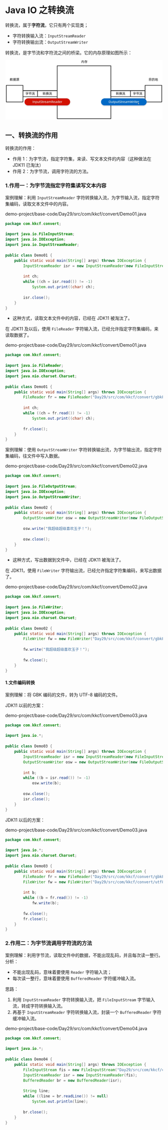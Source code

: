 # Java IO 之转换流

转换流，属于**字符流**，它只有两个实现类；

- 字符转换输入流：`InputStreamReader`
- 字符转换输出流：`OutputStreamWriter`

转换流，是字节流和字符流之间的桥梁。它的内存原理如图所示：

![转换流内存原理](NodeAssets/转换流内存原理.jpg)

## 一、转换流的作用

转换流的作用：

- 作用 1：为字节流，指定字符集，来读、写文本文件的内容（这种做法在 JDK11 已淘汰）
- 作用 2：为字节流，调用字符流的方法。

### 1.作用一：为字节流指定字符集读写文本内容

案例理解：利用 `InputStreamReader` 字符转换输入流，为字节输入流，指定字符集编码，读取文本文件中的内容。

demo-project/base-code/Day29/src/com/kkcf/convert/Demo01.java

```java
package com.kkcf.convert;

import java.io.FileInputStream;
import java.io.IOException;
import java.io.InputStreamReader;

public class Demo01 {
    public static void main(String[] args) throws IOException {
        InputStreamReader isr = new InputStreamReader(new FileInputStream("Day29/src/com/kkcf/convert/gbkFile.txt"), "GBK");

        int ch;
        while ((ch = isr.read()) != -1)
            System.out.print((char) ch);

        isr.close();
    }
}
```

- 这种方式，读取文本文件中的内容，已经在 JDK11 被淘汰了。

在 JDK11 及以后，使用 `FileReader` 字符输入流，已经允许指定字符集编码，来读取数据了。

demo-project/base-code/Day29/src/com/kkcf/convert/Demo01.java

```java
package com.kkcf.convert;

import java.io.FileReader;
import java.io.IOException;
import java.nio.charset.Charset;

public class Demo01 {
    public static void main(String[] args) throws IOException {
        FileReader fr = new FileReader("Day29/src/com/kkcf/convert/gbkFile.txt", Charset.forName("GBK"));

        int ch;
        while ((ch = fr.read()) != -1)
            System.out.print((char) ch);

        fr.close();
    }
}
```

案例理解：使用 `OutputStreamWriter` 字符转换输出流，为字节输出流，指定字符集编码，往文件中写入数据。

demo-project/base-code/Day29/src/com/kkcf/convert/Demo02.java

```java
package com.kkcf.convert;

import java.io.FileOutputStream;
import java.io.IOException;
import java.io.OutputStreamWriter;

public class Demo02 {
    public static void main(String[] args) throws IOException {
        OutputStreamWriter osw = new OutputStreamWriter(new FileOutputStream("Day29/src/com/kkcf/convert/gbkFile.txt"), "GBK");

        osw.write("我超级超级喜欢玉子！");

        osw.close();
    }
}
```

- 这种方式，写出数据到文件中，已经在 JDK11 被淘汰了。

在 JDK11，使用 `FileWriter` 字符输出流，已经允许指定字符集编码，来写出数据了。

demo-project/base-code/Day29/src/com/kkcf/convert/Demo02.java

```java
package com.kkcf.convert;

import java.io.FileWriter;
import java.io.IOException;
import java.nio.charset.Charset;

public class Demo02 {
    public static void main(String[] args) throws IOException {
        FileWriter fw = new FileWriter("Day29/src/com/kkcf/convert/gbkFile.txt", Charset.forName("GBK"));

        fw.write("我超级超级喜欢玉子！");

        fw.close();
    }
}
```

#### 1.文件编码转换

案例理解：将 GBK 编码的文件，转为 UTF-8 编码的文件。

JDK11 以前的方案：

demo-project/base-code/Day29/src/com/kkcf/convert/Demo03.java

```java
package com.kkcf.convert;

import java.io.*;

public class Demo03 {
    public static void main(String[] args) throws IOException {
        InputStreamReader isr = new InputStreamReader(new FileInputStream("Day29/src/com/kkcf/convert/gbkFile.txt"), "GBK");
        OutputStreamWriter osw = new OutputStreamWriter(new FileOutputStream("Day29/src/com/kkcf/convert/utf8File.txt")); // IDEA 默认使用 UTF-8 编码

        int b;
        while ((b = isr.read()) != -1)
            osw.write(b);

        osw.close();
        isr.close();
    }
}
```

JDK11 以后的方案：

demo-project/base-code/Day29/src/com/kkcf/convert/Demo03.java

```java
package com.kkcf.convert;

import java.io.*;
import java.nio.charset.Charset;

public class Demo03 {
    public static void main(String[] args) throws IOException {
        FileReader fr = new FileReader("Day29/src/com/kkcf/convert/gbkFile.txt", Charset.forName("GBK"));
        FileWriter fw = new FileWriter("Day29/src/com/kkcf/convert/utf8File.txt");

        int b;
        while ((b = fr.read()) != -1)
            fw.write(b);

        fw.close();
        fr.close();
    }
}
```

### 2.作用二：为字节流调用字符流的方法

案例理解：利用字节流，读取文件中的数据，不能出现乱码，并且每次读一整行。分析：

- 不能出现乱码，意味着要使用 `Reader` 字符输入流；
- 每次读一整行，意味着要使用 `BufferedReader` 字符缓冲输入流。

思路：

1. 利用 `InputStreamReader` 字符转换输入流，把 `FileInputStream` 字节输入流，转成字符转换输入流。
2. 再基于 `InputStreamReader` 字符转换输入流，封装一个 `BufferedReader` 字符缓冲输入流。

demo-project/base-code/Day29/src/com/kkcf/convert/Demo04.java

```java
package com.kkcf.convert;

import java.io.*;

public class Demo04 {
    public static void main(String[] args) throws IOException {
        FileInputStream fis = new FileInputStream("Day29/src/com/kkcf/convert/utf8File.txt");
        InputStreamReader isr = new InputStreamReader(fis);
        BufferedReader br = new BufferedReader(isr);

        String line;
        while ((line = br.readLine()) != null)
            System.out.println(line);

        br.close();
    }
}
```
